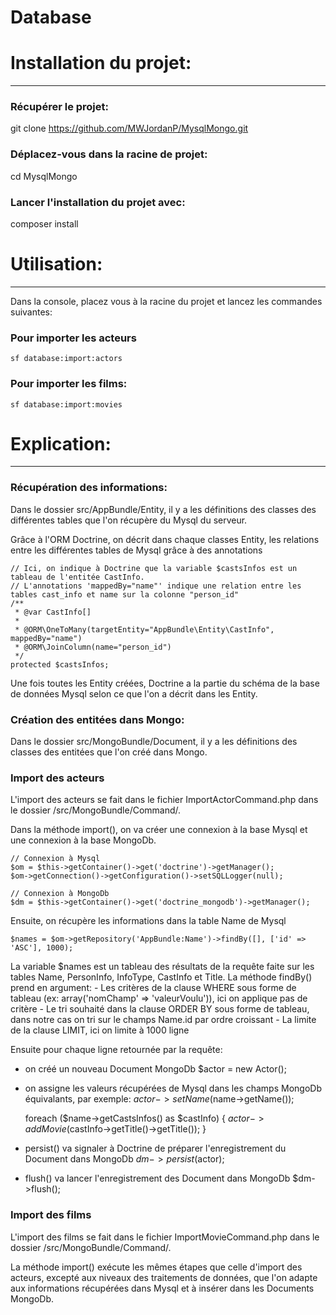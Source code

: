 Database
========

# Installation du projet:
-------------------------

### Récupérer le projet:
git clone https://github.com/MWJordanP/MysqlMongo.git

### Déplacez-vous dans la racine de projet:
cd MysqlMongo

### Lancer l'installation du projet avec:
composer install

# Utilisation:
--------------

Dans la console, placez vous à la racine du projet et lancez les commandes suivantes:
### Pour importer les acteurs
	sf database:import:actors

### Pour importer les films:
	sf database:import:movies


# Explication:
--------------

### Récupération des informations:
Dans le dossier src/AppBundle/Entity, il y a les définitions des classes des différentes tables que l'on récupère du Mysql du serveur.

Grâce à l'ORM Doctrine, on décrit dans chaque classes Entity, les relations entre les différentes tables de Mysql grâce à des annotations

	// Ici, on indique à Doctrine que la variable $castsInfos est un tableau de l'entitée CastInfo.
	// L'annotations 'mappedBy="name"' indique une relation entre les tables cast_info et name sur la colonne "person_id"
	/**
     * @var CastInfo[]
     *
     * @ORM\OneToMany(targetEntity="AppBundle\Entity\CastInfo", mappedBy="name")
     * @ORM\JoinColumn(name="person_id")
     */
    protected $castsInfos;

Une fois toutes les Entity créées, Doctrine a la partie du schéma de la base de données Mysql selon ce que l'on a décrit dans les Entity.

### Création des entitées dans Mongo:
Dans le dossier src/MongoBundle/Document, il y a les définitions des classes des entitées que l'on créé dans Mongo.

### Import des acteurs
L'import des acteurs se fait dans le fichier ImportActorCommand.php dans le dossier /src/MongoBundle/Command/.

Dans la méthode import(), on va créer une connexion à la base Mysql et une connexion à la base MongoDb.

	// Connexion à Mysql
    $om = $this->getContainer()->get('doctrine')->getManager();
    $om->getConnection()->getConfiguration()->setSQLLogger(null);

    // Connexion à MongoDb
    $dm = $this->getContainer()->get('doctrine_mongodb')->getManager();

Ensuite, on récupère les informations dans la table Name de Mysql

    $names = $om->getRepository('AppBundle:Name')->findBy([], ['id' => 'ASC'], 1000);

La variable $names est un tableau des résultats de la requête faite sur les tables Name, PersonInfo, InfoType, CastInfo et Title.
La méthode findBy() prend en argument:
	- Les critères de la clause WHERE sous forme de tableau (ex: array('nomChamp' => 'valeurVoulu')), ici on applique pas de critère
	- Le tri souhaité dans la clause ORDER BY sous forme de tableau, dans notre cas on tri sur le champs Name.id par ordre croissant
	- La limite de la clause LIMIT, ici on limite à 1000 ligne

Ensuite pour chaque ligne retournée par la requête:
- on créé un nouveau Document MongoDb
    $actor = new Actor();

- on assigne les valeurs récupérées de Mysql dans les champs MongoDb équivalants, par exemple:
    $actor->setName($name->getName());

    foreach ($name->getCastsInfos() as $castInfo) {
        $actor->addMovie($castInfo->getTitle()->getTitle());
    }

- persist() va signaler à Doctrine de préparer l'enregistrement du Document dans MongoDb
    $dm->persist($actor);

- flush() va lancer l'enregistrement des Document dans MongoDb
	$dm->flush();

### Import des films
L'import des films se fait dans le fichier ImportMovieCommand.php dans le dossier /src/MongoBundle/Command/.

La méthode import() exécute les mêmes étapes que celle d'import des acteurs, excepté aux niveaux des traitements de données, que l'on adapte aux informations récupérées dans Mysql et à insérer dans les Documents MongoDb.
